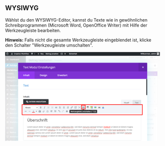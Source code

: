 ## WYSIWYG

Wählst du den WYSIWYG-Editor, kannst du Texte wie in gewöhnlichen Schreibprogrammen (Microsoft Word, OpenOffice Writer) mit Hilfe der Werkzeugleiste bearbeiten.

**Hinweis:** Falls nicht die gesamte Werkzeugleiste eingeblendet ist, klicke den Schalter "Werkzeugleiste umschalten".

![image](./assets/wysiwyg.jpg)
